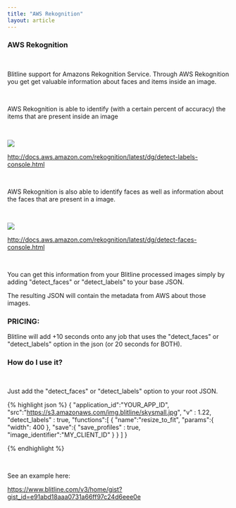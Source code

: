 ```yaml
---
title: "AWS Rekognition"
layout: article
---
```


### AWS Rekognition

<br/>

Blitline support for Amazons Rekognition Service. Through AWS Rekognition you get get valuable information about faces and items inside an image.

<br/>

AWS Rekognition is able to identify (with a certain percent of accuracy) the items that are present inside an image

<br/>

![](https://s3.amazonaws.com/img.blitline/rekognition/items.png)

http://docs.aws.amazon.com/rekognition/latest/dg/detect-labels-console.html

<br/>

AWS Rekognition is also able to identify faces as well as information about the faces that are present in a image.

<br/>

![](https://s3.amazonaws.com/img.blitline/rekognition/faces.png)

http://docs.aws.amazon.com/rekognition/latest/dg/detect-faces-console.html

<br/>

You can get this information from your Blitline processed images simply by adding "detect_faces" or "detect_labels" to your base JSON.

The resulting JSON will contain the metadata from AWS about those images.

### PRICING:

Blitline will add +10 seconds onto any job that uses the "detect_faces" or "detect_labels" option in the json (or 20 seconds for BOTH).

### How do I use it?

<br/>

Just add the "detect_faces" or "detect_labels" option to your root JSON.

{% highlight json %}
  {
      "application_id":"YOUR_APP_ID",
      "src":"https://s3.amazonaws.com/img.blitline/skysmall.jpg",
      "v" : 1.22,
      "detect_labels" : true,
      "functions":[
          {
              "name":"resize_to_fit",
              "params":{
                  "width": 400
              },
              "save":{
                  "save_profiles" : true,
                  "image_identifier":"MY_CLIENT_ID"
              }
          }
      ]
  }

{% endhighlight %}

<br/>

See an example here:

https://www.blitline.com/v3/home/gist?gist_id=e91abd18aaa0731a66ff97c24d6eee0e

